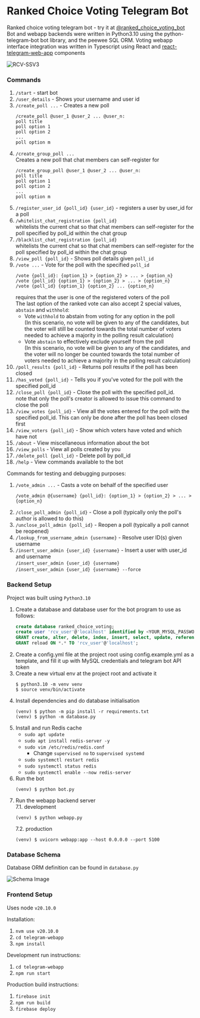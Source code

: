 # Ranked Choice Voting Telegram Bot
Ranked choice voting telegram bot - try it at [@ranked_choice_voting_bot](https://t.me/ranked_choice_voting_bot)   
Bot and webapp backends were written in Python3.10 using the python-telegram-bot bot library, and the peewee SQL ORM. Voting webapp interface integration was written in Typescript using React and [react-telegram-web-app](https://github.com/vkruglikov/react-telegram-web-app) components

![RCV-SSV3](https://github.com/user-attachments/assets/33f3d77e-063b-4c78-9267-a92e3bbb6e0a)

### Commands
1) `/start` - start bot
2) `/user_details` - Shows your username and user id
3) `/create_poll ...` - Creates a new poll
   ```
   /create_poll @user_1 @user_2 ... @user_n:  
   poll title  
   poll option 1  
   poll option 2
   ...
   poll option m
   ```
4) `/create_group_poll ...`  
   Creates a new poll that chat members can self-register for
   ```
   /create_group_poll @user_1 @user_2 ... @user_n:  
   poll title  
   poll option 1  
   poll option 2
   ...
   poll option m
   ```
5) `/register_user_id {poll_id} {user_id}` - registers a user by user_id for a poll
6) `/whitelist_chat_registration {poll_id}`  
whitelists the current chat so that chat members can self-register
for the poll specified by poll_id within the chat group
7) `/blacklist_chat_registration {poll_id}`  
whitelists the current chat so that chat members can self-register
for the poll specified by poll_id within the chat group
8) `/view_poll {poll_id}` - Shows poll details given `poll_id`
9) `/vote ...` - Vote for the poll with the specified `poll_id`
   ```
   /vote {poll_id}: {option_1} > {option_2} > ... > {option_n} 
   /vote {poll_id} {option_1} > {option_2} > ... > {option_n} 
   /vote {poll_id} {option_1} {option_2} ... {option_n}
   ```
   requires that the user is one of the registered 
   voters of the poll  
   The last option of the ranked vote can also accept 2 special values, 
   `abstain` and `withhold`:
   - Vote `withhold` to abstain from voting for any option in the poll   
     (In this scenario, no vote will be given to any of the candidates,
     but the voter will still be counted towards the total number of 
     voters needed to achieve a majority in the polling result calculation)
   - Vote `abstain` to effectively exclude yourself from the poll  
     (In this scenario, no vote will be given to any of the candidates, 
     and the voter will no longer be counted towards the total number of 
     voters needed to achieve a majority in the polling result calculation)
10) `/poll_results {poll_id}` - Returns poll results if the poll has been closed
11) `/has_voted {poll_id}` - Tells you if you've voted for the poll with the 
specified poll_id
12) `/close_poll {poll_id}` - Close the poll with the specified poll_id.   
note that only the poll's creator is allowed
to issue this command to close the poll
13) `/view_votes {poll_id}` - View all the votes entered for the poll 
with the specified poll_id. This can only be done after the poll 
has been closed first
14) `/view_voters {poll_id}` - Show which voters have voted and which have not
15) `/about` - View miscellaneous information about the bot
16) `/view_polls` - View all polls created by you
17) `/delete_poll {poll_id}` - Delete poll by poll_id
18) `/help` - View commands available to the bot

Commands for testing and debugging purposes: 
1) `/vote_admin ...` - Casts a vote on behalf of the specified user  
   ```
   /vote_admin @{username} {poll_id}: {option_1} > {option_2} > ... > {option_n}
   ```
2) `/close_poll_admin {poll_id}` - Close a poll
(typically only the poll's author is allowed to do this)
3) `/unclose_poll_admin {poll_id}` - Reopen a poll (typically a poll cannot be reopened)
4) `/lookup_from_username_admin {username}` - Resolve user ID(s) given username
5) `/insert_user_admin {user_id} {username}` - Insert a user with user_id and username  
    `/insert_user_admin {user_id} {username}`  
    `/insert_user_admin {user_id} {username} --force`

### Backend Setup
Project was built using `Python3.10`

1. Create a database and database user for the bot program to use as follows:
   ```SQL
   create database ranked_choice_voting;
   create user 'rcv_user'@'localhost' identified by <YOUR_MYSQL_PASSWORD>;
   GRANT create, alter, delete, index, insert, select, update, references ON ranked_choice_voting.* TO 'rcv_user'@'localhost';
   GRANT reload ON *.* TO 'rcv_user'@'localhost';
   ```
2. Create a config.yml file at the project root using config.example.yml as a template,
   and fill it up with MySQL credentials and telegram bot API token
3. Create a new virtual env at the project root and activate it
   ```shell
   $ python3.10 -m venv venv
   $ source venv/bin/activate
   ```
4. Install dependencies and do database initialisation
   ```shell
   (venv) $ python -m pip install -r requirements.txt
   (venv) $ python -m database.py
   ```
5. Install and run Redis cache
    - `sudo apt update`
    - `sudo apt install redis-server -y`
    - `sudo vim /etc/redis/redis.conf`
      - Change `supervised no` to `supervised systemd`
    - `sudo systemctl restart redis`
    - `sudo systemctl status redis`
    - `sudo systemctl enable --now redis-server`
6. Run the bot
   ```shell
   (venv) $ python bot.py
   ```
7. Run the webapp backend server  
   7.1. development  
    ```shell
   (venv) $ python webapp.py
   ```
   7.2. production
   ```shell
   (venv) $ uvicorn webapp:app --host 0.0.0.0 --port 5100
   ```

### Database Schema
Database ORM definition can be found in `database.py`

![Schema Image](https://raw.githubusercontent.com/milselarch/RCV-tele-bot/master/db-diagram.svg)

### Frontend Setup
Uses node `v20.10.0`   

Installation:  
1. `nvm use v20.10.0`
2. `cd telegram-webapp`
3. `npm install`

Development run instructions:
1. `cd telegram-webapp`
2. `npm run start`

Production build instructions:
1. `firebase init`
2. `npm run build`
3. `firebase deploy`
